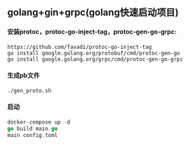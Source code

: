 ## golang+gin+grpc(golang快速启动项目)

#### 安装protoc，protoc-go-inject-tag，protoc-gen-go-grpc:
```
https://github.com/favadi/protoc-go-inject-tag
go install google.golang.org/protobuf/cmd/protoc-gen-go
go install google.golang.org/grpc/cmd/protoc-gen-go-grpc
```

#### 生成pb文件
```
./gen_proto.sh
```

#### 启动
```go
docker-compose up -d
go build main.go
main config.toml
```